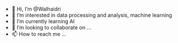 - 👋 Hi, I’m @Walhaidri
- 👀 I’m interested in data processing and analysis, machine learning 
- 🌱 I’m currently learning AI 
- 💞️ I’m looking to collaborate on ...
- 📫 How to reach me ...

<!---
Walhaidri/Walhaidri is a ✨ special ✨ repository because its `README.md` (this file) appears on your GitHub profile.
You can click the Preview link to take a look at your changes.
--->
